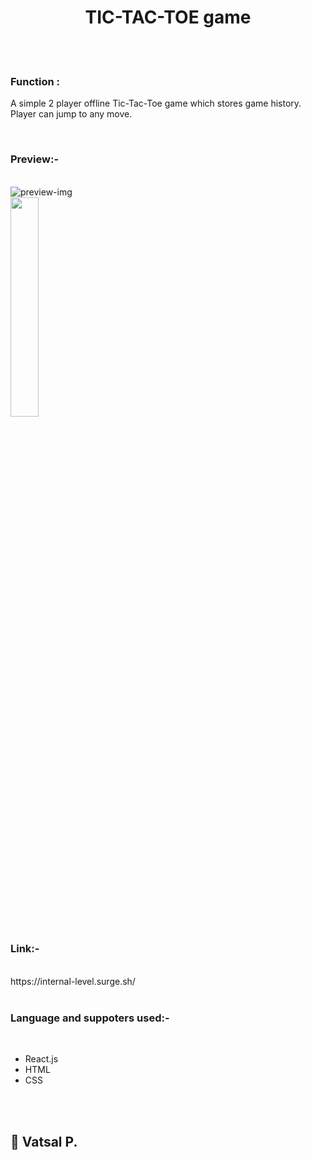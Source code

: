<h1 align="center">TIC-TAC-TOE game</h1><br /><br />

<h3>Function : </h3>
<p> A simple 2 player offline Tic-Tac-Toe game which stores game history. Player can jump to any move. </p><br />

<h3>Preview:-</h3><br />
<img src="https://user-images.githubusercontent.com/69387444/124557922-ad8aae00-de57-11eb-907f-87a9ad041377.png" alt="preview-img"><br />
<img src="https://user-images.githubusercontent.com/69387444/124704727-28b09a80-df12-11eb-8a56-769a4d06d783.jpg" height="30%" width="30%"><br />


<h3>Link:-</h3><br />
https://internal-level.surge.sh/<br /><br />

<h3>Language and suppoters used:-</h3><br />
<ul>
  <li>React.js</li>
  <li> HTML </li>
  <li> CSS </li>
</ul>  
<br /><br />

<h2>👋 Vatsal P.</h2>
